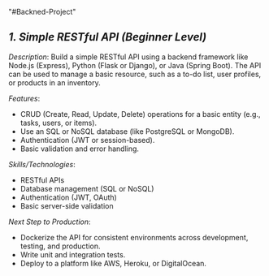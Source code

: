 "#Backned-Project" 
## *1. Simple RESTful API (Beginner Level)*

*Description*: Build a simple RESTful API using a backend framework like Node.js (Express), Python (Flask or Django), or Java (Spring Boot). The API can be used to manage a basic resource, such as a to-do list, user profiles, or products in an inventory.

*Features*:

- CRUD (Create, Read, Update, Delete) operations for a basic entity (e.g., tasks, users, or items).
- Use an SQL or NoSQL database (like PostgreSQL or MongoDB).
- Authentication (JWT or session-based).
- Basic validation and error handling.

*Skills/Technologies*:

- RESTful APIs
- Database management (SQL or NoSQL)
- Authentication (JWT, OAuth)
- Basic server-side validation

*Next Step to Production*:

- Dockerize the API for consistent environments across development, testing, and production.
- Write unit and integration tests.
- Deploy to a platform like AWS, Heroku, or DigitalOcean.







